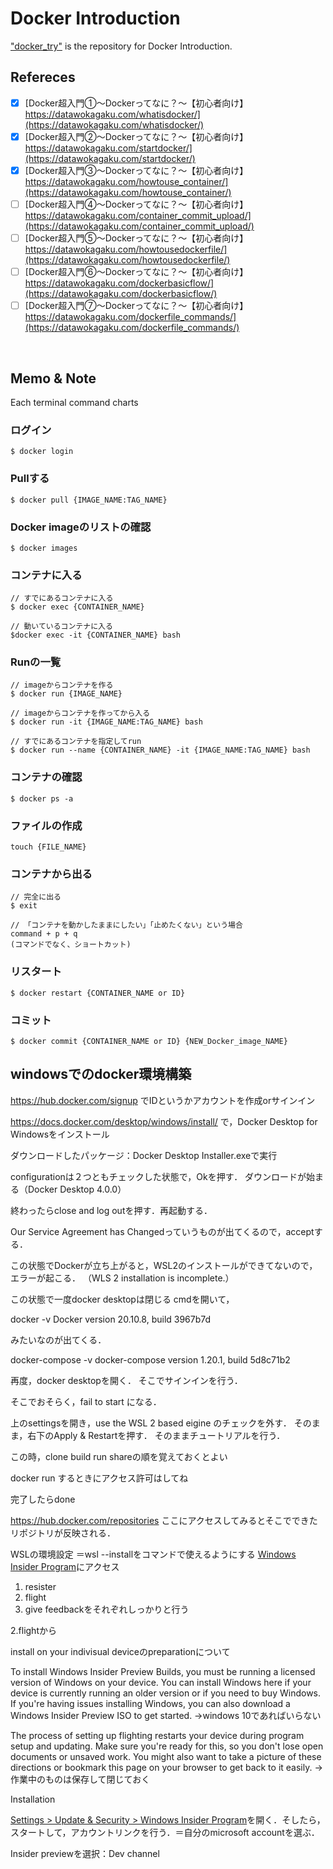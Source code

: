 # Docker Introduction
["docker_try"](https://github.com/jin237/docker_try) is the repository for Docker Introduction.
<br>


## Refereces
- [x] [Docker超入門①〜Dockerってなに？〜【初心者向け】<br>https://datawokagaku.com/whatisdocker/](https://datawokagaku.com/whatisdocker/)
- [x] [Docker超入門②〜Dockerってなに？〜【初心者向け】<br>https://datawokagaku.com/startdocker/](https://datawokagaku.com/startdocker/)
- [x] [Docker超入門③〜Dockerってなに？〜【初心者向け】<br>https://datawokagaku.com/howtouse_container/](https://datawokagaku.com/howtouse_container/)
- [ ] [Docker超入門④〜Dockerってなに？〜【初心者向け】<br>https://datawokagaku.com/container_commit_upload/](https://datawokagaku.com/container_commit_upload/)
- [ ] [Docker超入門⑤〜Dockerってなに？〜【初心者向け】<br>https://datawokagaku.com/howtousedockerfile/](https://datawokagaku.com/howtousedockerfile/)
- [ ] [Docker超入門⑥〜Dockerってなに？〜【初心者向け】<br>https://datawokagaku.com/dockerbasicflow/](https://datawokagaku.com/dockerbasicflow/)
- [ ] [Docker超入門⑦〜Dockerってなに？〜【初心者向け】<br>https://datawokagaku.com/dockerfile_commands/](https://datawokagaku.com/dockerfile_commands/)
<br>


## Memo & Note

Each terminal command charts

### ログイン
```
$ docker login
```

### Pullする
```
$ docker pull {IMAGE_NAME:TAG_NAME}
```

### Docker imageのリストの確認
```
$ docker images 
```

### コンテナに入る 
```
// すでにあるコンテナに入る
$ docker exec {CONTAINER_NAME}

// 動いているコンテナに入る
$docker exec -it {CONTAINER_NAME} bash
```

### Runの一覧
```
// imageからコンテナを作る
$ docker run {IMAGE_NAME}

// imageからコンテナを作ってから入る 
$ docker run -it {IMAGE_NAME:TAG_NAME} bash

// すでにあるコンテナを指定してrun
$ docker run --name {CONTAINER_NAME} -it {IMAGE_NAME:TAG_NAME} bash
```

### コンテナの確認
```
$ docker ps -a
```

### ファイルの作成
```
touch {FILE_NAME}
```

### コンテナから出る
```
// 完全に出る
$ exit

// 「コンテナを動かしたままにしたい」「止めたくない」という場合
command + p + q
(コマンドでなく、ショートカット)
```

### リスタート
```
$ docker restart {CONTAINER_NAME or ID}
```

### コミット
```
$ docker commit {CONTAINER_NAME or ID} {NEW_Docker_image_NAME}
```



## windowsでのdocker環境構築


https://hub.docker.com/signup
でIDというかアカウントを作成orサインイン

https://docs.docker.com/desktop/windows/install/
で，Docker Desktop for Windowsをインストール

ダウンロードしたパッケージ：Docker Desktop Installer.exeで実行

configurationは２つともチェックした状態で，Okを押す．
ダウンロードが始まる（Docker Desktop 4.0.0）

終わったらclose and log outを押す．再起動する．

Our Service Agreement has Changedっていうものが出てくるので，acceptする．

この状態でDockerが立ち上がると，WSL2のインストールができてないので，エラーが起こる．
（WLS 2 installation is incomplete.）

この状態で一度docker desktopは閉じる
cmdを開いて，

docker -v
Docker version 20.10.8, build 3967b7d

みたいなのが出てくる．

docker-compose -v
docker-compose version 1.20.1, build 5d8c71b2

再度，docker desktopを開く．
そこでサインインを行う．

そこでおそらく，fail to start になる．

上のsettingsを開き，use the WSL 2 based eigine
のチェックを外す．
そのまま，右下のApply & Restartを押す．
そのままチュートリアルを行う．

この時，clone build run shareの順を覚えておくとよい

docker run するときにアクセス許可はしてね

完了したらdone

https://hub.docker.com/repositories
ここにアクセスしてみるとそこでできたリポジトリが反映される．

WSLの環境設定
＝wsl --installをコマンドで使えるようにする
[Windows Insider Program](https://docs.microsoft.com/ja-jp/windows/wsl/install-win10#:~:text=%E3%81%8C%E3%81%82%E3%82%8A%E3%81%BE%E3%81%99%E3%80%82-,Windows%20Insider%20Program,-%E3%81%AB%E5%8F%82%E5%8A%A0%E3%81%99%E3%82%8B)にアクセス
1. resister
2. flight
3. give feedbackをそれぞれしっかりと行う

2.flightから

install on your indivisual deviceのpreparationについて

To install Windows Insider Preview Builds, you must be running a licensed version of Windows on your device. You can install Windows here if your device is currently running an older version or if you need to buy Windows. If you're having issues installing Windows, you can also download a Windows Insider Preview ISO to get started.
->windows 10であればいらない

The process of setting up flighting restarts your device during program setup and updating. Make sure you're ready for this, so you don't lose open documents or unsaved work. You might also want to take a picture of these directions or bookmark this page on your browser to get back to it easily.
-> 作業中のものは保存して閉じておく


Installation

[Settings > Update & Security > Windows Insider Program](ms-settings:windowsinsider)を開く．そしたら，スタートして，アカウントリンクを行う．＝自分のmicrosoft accountを選ぶ．

Insider previewを選択：Dev channel















